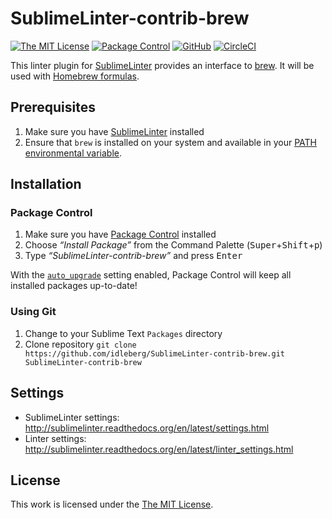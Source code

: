 # SublimeLinter-contrib-brew

[![The MIT License](https://flat.badgen.net/badge/license/MIT/blue)](https://opensource.org/licenses/MIT)
[![Package Control](https://packagecontrol.herokuapp.com/downloads/SublimeLinter-contrib-brew.svg?style=flat-square)](https://packagecontrol.io/packages/SublimeLinter-contrib-brew)
[![GitHub](https://flat.badgen.net/github/release/idleberg/SublimeLinter-contrib-brew)](https://github.com/idleberg/SublimeLinter-contrib-brew/releases)
[![CircleCI](https://flat.badgen.net/circleci/github/idleberg/generator-atom-package-coffeescript)](https://circleci.com/gh/idleberg/generator-atom-package-coffeescript)

This linter plugin for [SublimeLinter](https://github.com/SublimeLinter/SublimeLinter) provides an interface to [brew](https://brew.sh). It will be used with [Homebrew formulas](https://docs.brew.sh/Formula-Cookbook).

## Prerequisites

1. Make sure you have [SublimeLinter](https://github.com/SublimeLinter/SublimeLinter) installed
2. Ensure that `brew` is installed on your system and available in your [PATH environmental variable](http://sublimelinter.readthedocs.io/en/latest/troubleshooting.html#finding-a-linter-executable).

## Installation

### Package Control

1. Make sure you have [Package Control](https://packagecontrol.io/) installed
2. Choose *“Install Package”* from the Command Palette (<kbd>Super</kbd>+<kbd>Shift</kbd>+<kbd>p</kbd>)
3. Type *“SublimeLinter-contrib-brew”* and press <kbd>Enter</kbd>

With the [`auto_upgrade`](https://packagecontrol.io/docs/settings#setting-auto_upgrade) setting enabled, Package Control will keep all installed packages up-to-date!

### Using Git

1. Change to your Sublime Text `Packages` directory
2. Clone repository `git clone https://github.com/idleberg/SublimeLinter-contrib-brew.git SublimeLinter-contrib-brew`

## Settings

- SublimeLinter settings: http://sublimelinter.readthedocs.org/en/latest/settings.html
- Linter settings: http://sublimelinter.readthedocs.org/en/latest/linter_settings.html

## License

This work is licensed under the [The MIT License](LICENSE).

